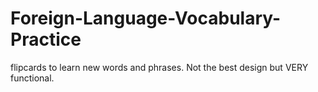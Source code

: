 # Foreign-Language-Vocabulary-Practice
flipcards to learn new words and phrases. Not the best design but VERY functional.
